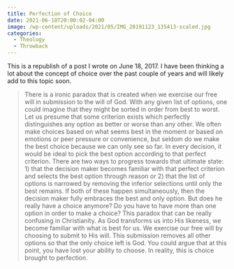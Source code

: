 ```yaml
---
title: Perfection of Choice
date: 2021-06-18T20:00:02-04:00
image: /wp-content/uploads/2021/05/IMG_20191123_135413-scaled.jpg
categories:
  - Theology
  - Throwback
---
```

This is a republish of a post I wrote on June 18, 2017. I have been thinking a lot about the concept of choice over the past couple of years and will likely add to this topic soon.
<blockquote>There is a ironic paradox that is created when we exercise our free will in submission to the will of God. With any given list of options, one could imagine that they might be sorted in order from best to worst. Let us presume that some criterion exists which perfectly distinguishes any option as better or worse than any other. We often make choices based on what seems best in the moment or based on emotions or peer pressure or convenience, but seldom do we make the best choice because we can only see so far. In every decision, it would be ideal to pick the best option according to that perfect criterion. There are two ways to progress towards that ultimate state: 1) that the decision maker becomes familiar with that perfect criterion and selects the best option through reason or 2) that the list of options is narrowed by removing the inferior selections until only the best remains. If both of these happen simultaneously, then the decision maker fully embraces the best and only option. But does he really have a choice anymore? Do you have to have more than one option in order to make a choice? This paradox that can be really confusing in Christianity. As God transforms us into His likeness, we become familiar with what is best for us. We exercise our free will by choosing to submit to His will. This submission removes all other options so that the only choice left is God. You could argue that at this point, you have lost your ability to choose. In reality, this is choice brought to perfection.</blockquote>